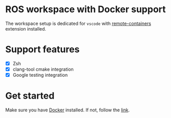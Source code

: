 # ROS workspace with Docker support

The workspace setup is dedicated for `vscode` with [remote-containers](https://marketplace.visualstudio.com/items?itemName=ms-vscode-remote.remote-containers) extension installed.

# Support features
- [x] Zsh
- [x] clang-tool cmake integration 
- [x] Google testing integration

# Get started
Make sure you have [Docker](https://www.docker.com/) installed. If not, follow the [link](https://docs.docker.com/get-docker/).



